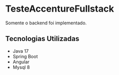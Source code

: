 # TesteAccentureFullstack

Somente o backend foi implementado.

## Tecnologias Utilizadas

- Java 17
- Spring Boot
- Angular
- Mysql 8
